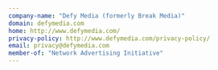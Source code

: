 ```yaml
---
company-name: "Defy Media (formerly Break Media)"
domain: defymedia.com
home: http://www.defymedia.com/
privacy-policy: http://www.defymedia.com/privacy-policy/
email: privacy@defymedia.com
member-of: "Network Advertising Initiative"
---
```




